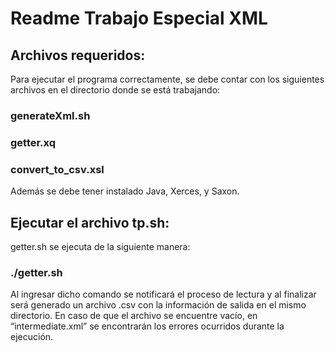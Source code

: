 # Readme Trabajo Especial XML

## Archivos requeridos:

Para ejecutar el programa correctamente, se debe contar con los siguientes archivos en el directorio donde se está trabajando:

### generateXml.sh
### getter.xq
### convert_to_csv.xsl

Además se debe tener instalado Java, Xerces, y Saxon.

## Ejecutar el archivo tp.sh:

getter.sh se ejecuta de la siguiente manera:

### ./getter.sh

Al ingresar dicho comando se notificará el proceso de lectura y al finalizar será generado un archivo .csv con la información de salida en el mismo directorio. 
En caso de que el archivo se encuentre vacío, en  “intermediate.xml” se encontrarán los errores ocurridos durante la ejecución.